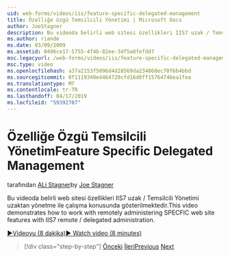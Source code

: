 ```yaml
---
uid: web-forms/videos/iis/feature-specific-delegated-management
title: Özelliğe özgü Temsilcili Yönetimi | Microsoft Docs
author: JoeStagner
description: Bu videoda belirli web sitesi özellikleri IIS7 uzak / Temsilcili Yönetimi uzaktan yönetme ile çalışma konusunda gösterilmektedir.
ms.author: riande
ms.date: 03/09/2009
ms.assetid: 0496ce17-5755-4f4b-82ee-34f5a0fefdd7
msc.legacyurl: /web-forms/videos/iis/feature-specific-delegated-management
msc.type: video
ms.openlocfilehash: a37a2153f5096d4d28569da234868ec70f6b4bbd
ms.sourcegitcommit: 0f1119340e4464720cfd16d0ff15764746ea1fea
ms.translationtype: MT
ms.contentlocale: tr-TR
ms.lasthandoff: 04/17/2019
ms.locfileid: "59392787"
---
```

# <a name="feature-specific-delegated-management"></a><span data-ttu-id="3b129-103">Özelliğe Özgü Temsilcili Yönetim</span><span class="sxs-lookup"><span data-stu-id="3b129-103">Feature Specific Delegated Management</span></span>

<span data-ttu-id="3b129-104">tarafından [ALi Stagner](https://github.com/JoeStagner)</span><span class="sxs-lookup"><span data-stu-id="3b129-104">by [Joe Stagner](https://github.com/JoeStagner)</span></span>

<span data-ttu-id="3b129-105">Bu videoda belirli web sitesi özellikleri IIS7 uzak / Temsilcili Yönetimi uzaktan yönetme ile çalışma konusunda gösterilmektedir.</span><span class="sxs-lookup"><span data-stu-id="3b129-105">This video demonstrates how to work with remotely administering SPECFIC web site features with IIS7 remote / delegated administration.</span></span>

[<span data-ttu-id="3b129-106">&#9654;Videoyu (8 dakika)</span><span class="sxs-lookup"><span data-stu-id="3b129-106">&#9654; Watch video (8 minutes)</span></span>](https://channel9.msdn.com/Blogs/ASP-NET-Site-Videos/feature-specific-delegated-management)

> [!div class="step-by-step"]
> <span data-ttu-id="3b129-107">[Önceki](working-with-iis7-deligated-admin.md)
> [İleri](troubleshooting-production-aspnet-apps.md)</span><span class="sxs-lookup"><span data-stu-id="3b129-107">[Previous](working-with-iis7-deligated-admin.md)
[Next](troubleshooting-production-aspnet-apps.md)</span></span>
